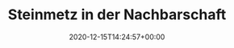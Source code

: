 ---
retweeted: false
source: <a href="http://twitter.com/download/android" rel="nofollow">Twitter for Android</a>
entities:
  user_mentions: []
  urls: []
  symbols: []
  media:
  - expanded_url: https://twitter.com/bascht/status/1338852551077326855/photo/1
    indices:
    - '117'
    - '140'
    url: https://t.co/KKsRz6amRT
    media_url: http://pbs.twimg.com/media/EpSPTBpUwAExU95.jpg
    id_str: '1338852546257928193'
    id: '1338852546257928193'
    media_url_https: https://pbs.twimg.com/media/EpSPTBpUwAExU95.jpg
    sizes:
      large:
        w: '1536'
        h: '2048'
        resize: fit
      medium:
        w: '900'
        h: '1200'
        resize: fit
      thumb:
        w: '150'
        h: '150'
        resize: crop
      small:
        w: '510'
        h: '680'
        resize: fit
    type: photo
    display_url: pic.twitter.com/KKsRz6amRT
  hashtags: []
display_text_range:
- '0'
- '140'
favorite_count: '6'
id_str: '1338852551077326855'
truncated: false
retweet_count: '0'
id: '1338852551077326855'
possibly_sensitive: false
created_at: Tue Dec 15 14:24:57 +0000 2020
favorited: false
full_text: "Steinmetz in der Nachbarschaft hat die traditionelle Weihnachtsplatte
  rausgestellt. Jetzt kann Weihnachten kommen. \U0001F929"
lang: de
extended_entities:
  media:
  - expanded_url: https://twitter.com/bascht/status/1338852551077326855/photo/1
    indices:
    - '117'
    - '140'
    url: https://t.co/KKsRz6amRT
    media_url: http://pbs.twimg.com/media/EpSPTBpUwAExU95.jpg
    id_str: '1338852546257928193'
    id: '1338852546257928193'
    media_url_https: https://pbs.twimg.com/media/EpSPTBpUwAExU95.jpg
    sizes:
      large:
        w: '1536'
        h: '2048'
        resize: fit
      medium:
        w: '900'
        h: '1200'
        resize: fit
      thumb:
        w: '150'
        h: '150'
        resize: crop
      small:
        w: '510'
        h: '680'
        resize: fit
    type: photo
    display_url: pic.twitter.com/KKsRz6amRT
tags:
- pesos:twitter
date: '2020-12-15T14:24:57+00:00'
src: https://twitter.com/bascht/status/1338852551077326855
original_url: https://twitter.com/bascht/status/1338852551077326855
type: twitter_tweet
media_url: https://img.bascht.com/twitter/pbs.twimg.com/media/EpSPTBpUwAExU95.jpg
text: "Steinmetz in der Nachbarschaft hat die traditionelle Weihnachtsplatte rausgestellt.
  Jetzt kann Weihnachten kommen. \U0001F929"
title: 'Steinmetz in der Nachbarschaft '

---